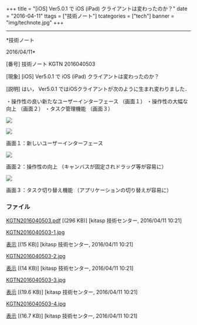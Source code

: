 ﻿+++
title = "[iOS] Ver5.0.1 で iOS (iPad) クライアントは変わったのか？"
date = "2016-04-11"
ttags = ["技術ノート"]
tcategories = ["tech"]
banner = "img/technote.jpg"
+++

-----------------------------------------------------------------------------------------------------------------------------

*技術ノート

2016/04/11*


[番号]
技術ノート KGTN 2016040503

[現象]
[iOS] Ver5.0.1 で iOS (iPad) クライアントは変わったのか？

[説明]
はい， Ver5.0.1 ではiOSクライアントが次のように生まれ変わりました．

・操作性の良い新たなユーザーインターフェース （画面１）
・操作性の大幅な向上 （画面２）
・タスク管理機能 （画面３）

![](http://techreport.kitasp.net/attachments/download/2545/KGTN2016040503-1.jpg)

![](http://techreport.kitasp.net/attachments/download/2546/KGTN2016040503-2.jpg)

画面１：新しいユーザーインターフェース

![](http://techreport.kitasp.net/attachments/download/2547/KGTN2016040503-3.jpg)

画面２：操作性の向上 （キャンバスが固定されドラッグ等が容易に）

![](http://techreport.kitasp.net/attachments/download/2548/KGTN2016040503-4.jpg)

画面３：タスク切り替え機能 （アプリケーションの切り替えが容易に）


### ファイル

 
 


[KGTN2016040503.pdf](http://techreport.kitasp.net/attachments/download/2544/KGTN2016040503.pdf)
 [(296 KB)] [kitasp 技術センター, 2016/04/11
10:21]

[KGTN2016040503-1.jpg](http://techreport.kitasp.net/attachments/download/2545/KGTN2016040503-1.jpg)

[表示](http://techreport.kitasp.net/attachments/2545/KGTN2016040503-1.jpg "表示")
 [(15 KB)] [kitasp 技術センター, 2016/04/11
10:21]

[KGTN2016040503-2.jpg](http://techreport.kitasp.net/attachments/download/2546/KGTN2016040503-2.jpg)

[表示](http://techreport.kitasp.net/attachments/2546/KGTN2016040503-2.jpg "表示")
 [(14 KB)] [kitasp 技術センター, 2016/04/11
10:21]

[KGTN2016040503-3.jpg](http://techreport.kitasp.net/attachments/download/2547/KGTN2016040503-3.jpg)

[表示](http://techreport.kitasp.net/attachments/2547/KGTN2016040503-3.jpg "表示")
 [(19.6 KB)] [kitasp 技術センター, 2016/04/11
10:21]

[KGTN2016040503-4.jpg](http://techreport.kitasp.net/attachments/download/2548/KGTN2016040503-4.jpg)

[表示](http://techreport.kitasp.net/attachments/2548/KGTN2016040503-4.jpg "表示")
 [(16.7 KB)] [kitasp 技術センター, 2016/04/11
10:21]


 


 

